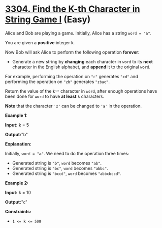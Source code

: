 # [3304. Find the K-th Character in String Game I][link] (Easy)

[link]: https://leetcode.com/problems/find-the-k-th-character-in-string-game-i/

Alice and Bob are playing a game. Initially, Alice has a string `word = "a"`.

You are given a **positive** integer `k`.

Now Bob will ask Alice to perform the following operation **forever**:

- Generate a new string by **changing** each character in `word` to its **next** character in the
English alphabet, and **append** it to the original `word`.

For example, performing the operation on `"c"` generates `"cd"` and performing the operation on
`"zb"` generates `"zbac"`.

Return the value of the `kᵗʰ` character in `word`, after enough operations have been done for `word`
to have **at least** `k` characters.

**Note** that the character `'z'` can be changed to `'a'` in the operation.

**Example 1:**

**Input:** k = 5

**Output:**"b"

**Explanation:**

Initially, `word = "a"`. We need to do the operation three times:

- Generated string is `"b"`, `word` becomes `"ab"`.
- Generated string is `"bc"`, `word` becomes `"abbc"`.
- Generated string is `"bccd"`, `word` becomes `"abbcbccd"`.

**Example 2:**

**Input:** k = 10

**Output:**"c"

**Constraints:**

- `1 <= k <= 500`
